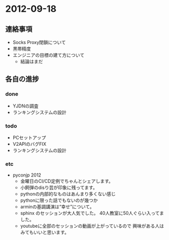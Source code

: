 # 2012-09-18


## 連絡事項
- Socks Proxy閉鎖について
- 黒帯精度
- エンジニアの目標の建て方について
	- 結論はまだ

## 各自の進捗


### done
- YJDNの調査
- ランキングシステムの設計


### todo
- PCセットアップ
- V2APIのバグFIX
- ランキングシステムの設計

### etc
- pyconjp 2012
	- 金曜日のCI/CD定例でちゃんとシェアします。
	- 小飼弾のdisり芸が印象に残ってます。
	- pythonの内部的なものはあんまり多くない感じ
	- pythonに限った話でもないのが幾つか
	- arminの基調講演は“幸せ”について。
	- sphinx のセッションが大人気でした。 
	  40人教室に50人ぐらい入ってました。
	- youtubeに全部のセッションの動画が上がっているので
	  興味がある人はみてもいいと思います。